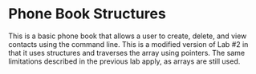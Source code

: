 # Phone Book Structures
 This is a basic phone book that allows a user to create, delete, and view contacts using the command line. This is a modified version of Lab #2 in that it uses structures and traverses the array using pointers. The same limitations described in the previous lab apply, as arrays are still used.
